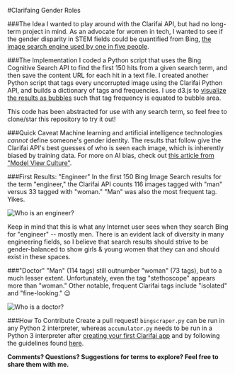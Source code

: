 #Clarifaing Gender Roles

###The Idea
I wanted to play around with the Clarifai API, but had no long-term project in mind. As an advocate for women in tech, I wanted to see if the gender disparity in STEM fields could be quantified from Bing, [the image search engine used by one in five people](http://money.cnn.com/2015/04/16/technology/bing-usage/).

###The Implementation
I coded a Python script that uses the Bing Cognitive Search API to find the first 150 hits from a given search term, and then save the content URL for each hit in a text file. I created another Python script that tags every uncorrupted image using the Clarifai Python API, and builds a dictionary of tags and frequencies. I use d3.js to [visualize the results as bubbles](http://bl.ocks.org/mbostock/4063269) such that tag frequency is equated to bubble area.

This code has been abstracted for use with any search term, so feel free to clone/star this repository to try it out!

###Quick Caveat
Machine learning and artificial intelligence technologies *cannot* define someone's gender identity. The results that follow give the Clarifai API's best guesses of who is seen each image, which is inherently biased by training data. For more on AI bias, check out [this article from "Model View Culture"](https://modelviewculture.com/pieces/the-hidden-dangers-of-ai-for-queer-and-trans-people).

###First Results: "Engineer"
In the first 150 Bing Image Search results for the term "engineer," the Clarifai API counts 116 images tagged with "man" versus 33 tagged with "woman." "Man" was also the most frequent tag. Yikes. 

![Who is an engineer?](https://raw.githubusercontent.com/alainakafkes/clarifaing-gender-roles/master/engineer/engineerviz.png)

Keep in mind that this is what any Internet user sees when they search Bing for "engineer" -- mostly men. There is an evident lack of diversity in many engineering fields, so I believe that search results should strive to be gender-balanced to show girls & young women that they can and should exist in these spaces.

###"Doctor"
"Man" (114 tags) still outnumber "woman" (73 tags), but to a much lesser extent. Unfortunately, even the tag "stethoscope" appears more than "woman." Other notable, frequent Clarifai tags include "isolated" and "fine-looking." 😉

![Who is a doctor?](https://raw.githubusercontent.com/alainakafkes/clarifaing-gender-roles/master/doctor/doctorviz.png)

###How To Contribute
Create a pull request! ```bingscraper.py``` can be run in any Python 2 interpreter, whereas ```accumulator.py``` needs to be run in a Python 3 interpreter after [creating your first Clarifai app](https://developer.clarifai.com/) and by following the guidelines found [here](https://github.com/Clarifai/clarifai-python).

**Comments? Questions? Suggestions for terms to explore? Feel free to share them with me.**
